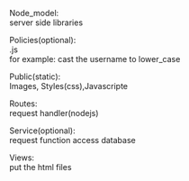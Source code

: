 Node_model:  
  server side libraries  
  
Policies(optional):  
  .js  
  for example: cast the username to lower_case  

Public(static):  
  Images, Styles(css),Javascripte  
  
Routes:  
  request handler(nodejs)  
    
Service(optional):  
  request function access database  

Views:  
  put the html files  

